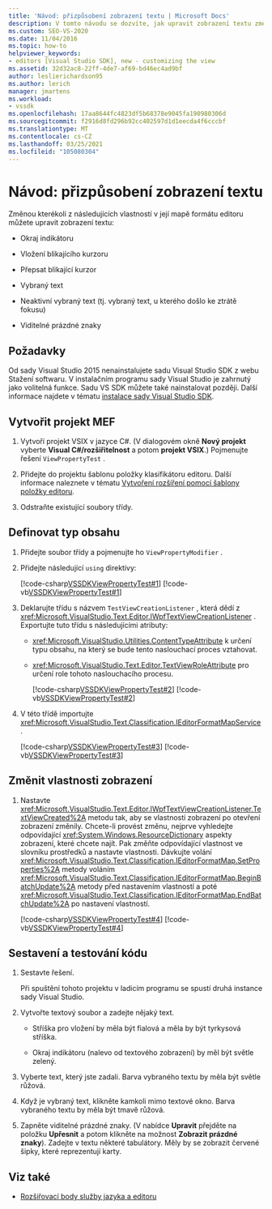 ```yaml
---
title: 'Návod: přizpůsobení zobrazení textu | Microsoft Docs'
description: V tomto návodu se dozvíte, jak upravit zobrazení textu změnou kterékoli z několika vlastností v jeho mapě formátu editoru.
ms.custom: SEO-VS-2020
ms.date: 11/04/2016
ms.topic: how-to
helpviewer_keywords:
- editors [Visual Studio SDK], new - customizing the view
ms.assetid: 32d32ac8-22ff-4de7-af69-bd46ec4ad9bf
author: leslierichardson95
ms.author: lerich
manager: jmartens
ms.workload:
- vssdk
ms.openlocfilehash: 17aa8644fc4823df5b68378e9045fa190980306d
ms.sourcegitcommit: f2916d8fd296b92cc402597d1d1eecda4f6cccbf
ms.translationtype: MT
ms.contentlocale: cs-CZ
ms.lasthandoff: 03/25/2021
ms.locfileid: "105080304"
---
```

# <a name="walkthrough-customize-the-text-view"></a>Návod: přizpůsobení zobrazení textu
Změnou kterékoli z následujících vlastností v její mapě formátu editoru můžete upravit zobrazení textu:

- Okraj indikátoru

- Vložení blikajícího kurzoru

- Přepsat blikající kurzor

- Vybraný text

- Neaktivní vybraný text (tj. vybraný text, u kterého došlo ke ztrátě fokusu)

- Viditelné prázdné znaky

## <a name="prerequisites"></a>Požadavky
 Od sady Visual Studio 2015 nenainstalujete sadu Visual Studio SDK z webu Stažení softwaru. V instalačním programu sady Visual Studio je zahrnutý jako volitelná funkce. Sadu VS SDK můžete také nainstalovat později. Další informace najdete v tématu [instalace sady Visual Studio SDK](../extensibility/installing-the-visual-studio-sdk.md).

## <a name="create-a-mef-project"></a>Vytvořit projekt MEF

1. Vytvoří projekt VSIX v jazyce C#. (V dialogovém okně **Nový projekt** vyberte **Visual C#/rozšiřitelnost** a potom **projekt VSIX**.) Pojmenujte řešení `ViewPropertyTest` .

2. Přidejte do projektu šablonu položky klasifikátoru editoru. Další informace naleznete v tématu [Vytvoření rozšíření pomocí šablony položky editoru](../extensibility/creating-an-extension-with-an-editor-item-template.md).

3. Odstraňte existující soubory třídy.

## <a name="define-the-content-type"></a>Definovat typ obsahu

1. Přidejte soubor třídy a pojmenujte ho `ViewPropertyModifier` .

2. Přidejte následující `using` direktivy:

    [!code-csharp[VSSDKViewPropertyTest#1](../extensibility/codesnippet/CSharp/walkthrough-customizing-the-text-view_1.cs)]
    [!code-vb[VSSDKViewPropertyTest#1](../extensibility/codesnippet/VisualBasic/walkthrough-customizing-the-text-view_1.vb)]

3. Deklarujte třídu s názvem `TestViewCreationListener` , která dědí z <xref:Microsoft.VisualStudio.Text.Editor.IWpfTextViewCreationListener> . Exportujte tuto třídu s následujícími atributy:

   - <xref:Microsoft.VisualStudio.Utilities.ContentTypeAttribute> k určení typu obsahu, na který se bude tento naslouchací proces vztahovat.

   - <xref:Microsoft.VisualStudio.Text.Editor.TextViewRoleAttribute> pro určení role tohoto naslouchacího procesu.

     [!code-csharp[VSSDKViewPropertyTest#2](../extensibility/codesnippet/CSharp/walkthrough-customizing-the-text-view_2.cs)]
     [!code-vb[VSSDKViewPropertyTest#2](../extensibility/codesnippet/VisualBasic/walkthrough-customizing-the-text-view_2.vb)]

4. V této třídě importujte <xref:Microsoft.VisualStudio.Text.Classification.IEditorFormatMapService> .

    [!code-csharp[VSSDKViewPropertyTest#3](../extensibility/codesnippet/CSharp/walkthrough-customizing-the-text-view_3.cs)]
    [!code-vb[VSSDKViewPropertyTest#3](../extensibility/codesnippet/VisualBasic/walkthrough-customizing-the-text-view_3.vb)]

## <a name="change-the-view-properties"></a>Změnit vlastnosti zobrazení

1. Nastavte <xref:Microsoft.VisualStudio.Text.Editor.IWpfTextViewCreationListener.TextViewCreated%2A> metodu tak, aby se vlastnosti zobrazení po otevření zobrazení změnily. Chcete-li provést změnu, nejprve vyhledejte odpovídající <xref:System.Windows.ResourceDictionary> aspekty zobrazení, které chcete najít. Pak změňte odpovídající vlastnost ve slovníku prostředků a nastavte vlastnosti. Dávkujte volání <xref:Microsoft.VisualStudio.Text.Classification.IEditorFormatMap.SetProperties%2A> metody voláním <xref:Microsoft.VisualStudio.Text.Classification.IEditorFormatMap.BeginBatchUpdate%2A> metody před nastavením vlastností a poté <xref:Microsoft.VisualStudio.Text.Classification.IEditorFormatMap.EndBatchUpdate%2A> po nastavení vlastností.

     [!code-csharp[VSSDKViewPropertyTest#4](../extensibility/codesnippet/CSharp/walkthrough-customizing-the-text-view_4.cs)]
     [!code-vb[VSSDKViewPropertyTest#4](../extensibility/codesnippet/VisualBasic/walkthrough-customizing-the-text-view_4.vb)]

## <a name="build-and-test-the-code"></a>Sestavení a testování kódu

1. Sestavte řešení.

     Při spuštění tohoto projektu v ladicím programu se spustí druhá instance sady Visual Studio.

2. Vytvořte textový soubor a zadejte nějaký text.

    - Stříška pro vložení by měla být fialová a měla by být tyrkysová stříška.

    - Okraj indikátoru (nalevo od textového zobrazení) by měl být světle zelený.

3. Vyberte text, který jste zadali. Barva vybraného textu by měla být světle růžová.

4. Když je vybraný text, klikněte kamkoli mimo textové okno. Barva vybraného textu by měla být tmavě růžová.

5. Zapněte viditelné prázdné znaky. (V nabídce **Upravit** přejděte na položku **Upřesnit** a potom klikněte na možnost **Zobrazit prázdné znaky**). Zadejte v textu některé tabulátory. Měly by se zobrazit červené šipky, které reprezentují karty.

## <a name="see-also"></a>Viz také
- [Rozšiřovací body služby jazyka a editoru](../extensibility/language-service-and-editor-extension-points.md)
